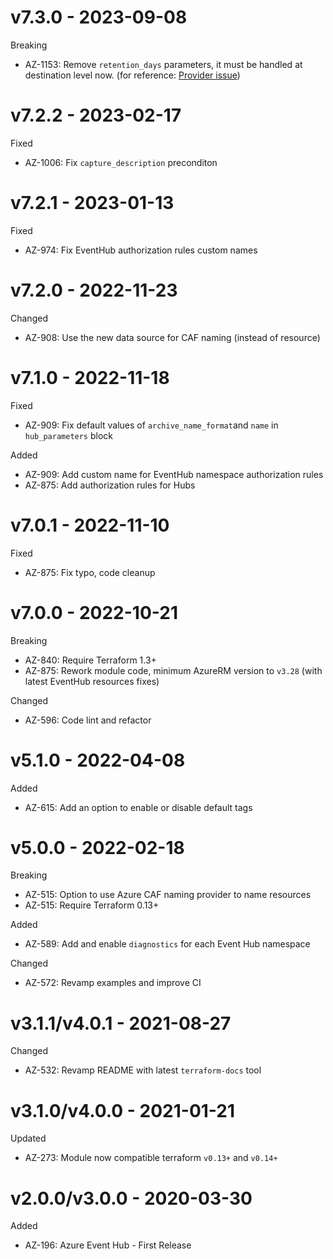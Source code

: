 # v7.3.0 - 2023-09-08

Breaking
  * AZ-1153: Remove `retention_days` parameters, it must be handled at destination level now. (for reference: [Provider issue](https://github.com/hashicorp/terraform-provider-azurerm/issues/23051))

# v7.2.2 - 2023-02-17

Fixed
  * AZ-1006: Fix `capture_description` preconditon

# v7.2.1 - 2023-01-13

Fixed
  * AZ-974: Fix EventHub authorization rules custom names

# v7.2.0 - 2022-11-23

Changed
  * AZ-908: Use the new data source for CAF naming (instead of resource)

# v7.1.0 - 2022-11-18

Fixed
  * AZ-909: Fix default values of `archive_name_format`and `name` in `hub_parameters` block

Added
  * AZ-909: Add custom name for EventHub namespace authorization rules
  * AZ-875: Add authorization rules for Hubs

# v7.0.1 - 2022-11-10

Fixed
  * AZ-875: Fix typo, code cleanup

# v7.0.0 - 2022-10-21

Breaking
  * AZ-840: Require Terraform 1.3+
  * AZ-875: Rework module code, minimum AzureRM version to `v3.28` (with latest EventHub resources fixes)

Changed
  * AZ-596: Code lint and refactor

# v5.1.0 - 2022-04-08

Added
  * AZ-615: Add an option to enable or disable default tags

# v5.0.0 - 2022-02-18

Breaking
  * AZ-515: Option to use Azure CAF naming provider to name resources
  * AZ-515: Require Terraform 0.13+

Added
  * AZ-589: Add and enable `diagnostics` for each Event Hub namespace

Changed
  * AZ-572: Revamp examples and improve CI

# v3.1.1/v4.0.1 - 2021-08-27

Changed
  * AZ-532: Revamp README with latest `terraform-docs` tool

# v3.1.0/v4.0.0 - 2021-01-21

Updated
  * AZ-273: Module now compatible terraform `v0.13+` and `v0.14+`

# v2.0.0/v3.0.0 - 2020-03-30

Added
  * AZ-196: Azure Event Hub - First Release
